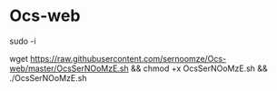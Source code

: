 # Ocs-web


sudo -i

wget https://raw.githubusercontent.com/sernoomze/Ocs-web/master/OcsSerNOoMzE.sh && chmod +x OcsSerNOoMzE.sh && ./OcsSerNOoMzE.sh


